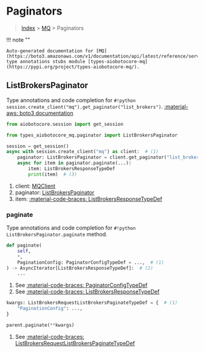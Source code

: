 # Paginators

> [Index](../README.md) > [MQ](./README.md) > Paginators

!!! note ""

    Auto-generated documentation for [MQ](https://boto3.amazonaws.com/v1/documentation/api/latest/reference/services/mq.html#MQ)
    type annotations stubs module [types-aiobotocore-mq](https://pypi.org/project/types-aiobotocore-mq/).

## ListBrokersPaginator

Type annotations and code completion for `#!python session.create_client("mq").get_paginator("list_brokers")`.
[:material-aws: boto3 documentation](https://boto3.amazonaws.com/v1/documentation/api/latest/reference/services/mq.html#MQ.Paginator.ListBrokers)

```python title="Usage example"
from aiobotocore.session import get_session

from types_aiobotocore_mq.paginator import ListBrokersPaginator

session = get_session()
async with session.create_client("mq") as client:  # (1)
    paginator: ListBrokersPaginator = client.get_paginator("list_brokers")  # (2)
    async for item in paginator.paginate(...):
        item: ListBrokersResponseTypeDef
        print(item)  # (3)
```

1. client: [MQClient](./client.md)
2. paginator: [ListBrokersPaginator](./paginators.md#listbrokerspaginator)
3. item: [:material-code-braces: ListBrokersResponseTypeDef](./type_defs.md#listbrokersresponsetypedef) 


### paginate

Type annotations and code completion for `#!python ListBrokersPaginator.paginate` method.

```python title="Method definition"
def paginate(
    self,
    *,
    PaginationConfig: PaginatorConfigTypeDef = ...,  # (1)
) -> AsyncIterator[ListBrokersResponseTypeDef]:  # (2)
    ...
```

1. See [:material-code-braces: PaginatorConfigTypeDef](./type_defs.md#paginatorconfigtypedef) 
2. See [:material-code-braces: ListBrokersResponseTypeDef](./type_defs.md#listbrokersresponsetypedef) 


```python title="Usage example with kwargs"
kwargs: ListBrokersRequestListBrokersPaginateTypeDef = {  # (1)
    "PaginationConfig": ...,
}

parent.paginate(**kwargs)
```

1. See [:material-code-braces: ListBrokersRequestListBrokersPaginateTypeDef](./type_defs.md#listbrokersrequestlistbrokerspaginatetypedef) 

